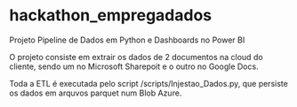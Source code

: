 # hackathon_empregadados
Projeto Pipeline de Dados em Python e Dashboards no Power BI

O  projeto consiste em extrair os dados de 2 documentos na cloud do cliente, sendo um no Microsoft Sharepoit e o outro no Google Docs.

Toda a ETL é executada pelo script /scripts/Injestao_Dados.py, que persiste os dados em arquvos parquet num Blob Azure.
